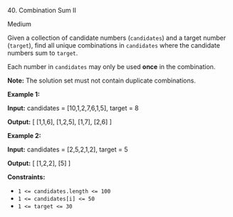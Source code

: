 40\. Combination Sum II

Medium

Given a collection of candidate numbers (`candidates`) and a target number (`target`), find all unique combinations in `candidates` where the candidate numbers sum to `target`.

Each number in `candidates` may only be used **once** in the combination.

**Note:** The solution set must not contain duplicate combinations.

**Example 1:**

**Input:** candidates = [10,1,2,7,6,1,5], target = 8

**Output:** [ [1,1,6], [1,2,5], [1,7], [2,6] ]

**Example 2:**

**Input:** candidates = [2,5,2,1,2], target = 5

**Output:** [ [1,2,2], [5] ]

**Constraints:**

*   `1 <= candidates.length <= 100`
*   `1 <= candidates[i] <= 50`
*   `1 <= target <= 30`